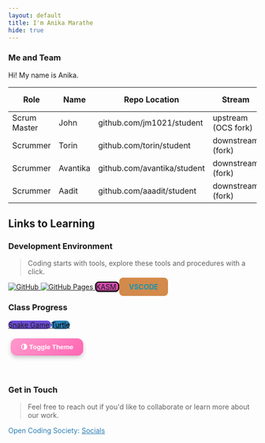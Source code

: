 ```yaml
---
layout: default
title: I'm Anika Marathe
hide: true
---
```


### Me and Team

Hi! My name is Anika.

| Role | Name | Repo Location | Stream | Repo Name |
|---|---|---|---|---|
| Scrum Master | John | github.com/jm1021/student | upstream (OCS fork) | |
| Scrummer | Torin | github.com/torin/student | downstream (fork) | |
| Scrummer | Avantika | github.com/avantika/student | downstream (fork) | |
| Scrummer | Aadit | github.com/aaadit/student | downstream (fork) | |

## Links to Learning

### Development Environment

> Coding starts with tools, explore these tools and procedures with a click.

<a href="https://github.com/Open-Coding-Society/student">
    <img src="https://img.shields.io/badge/GitHub-181717?logo=github&logoColor=white" alt="GitHub">
</a>
<a href="https://open-coding-society.github.io/student">
    <img src="https://img.shields.io/badge/GitHub%20Pages-327FC7?logo=github&logoColor=white" alt="GitHub Pages">
</a>
<a href="https://kasm.opencodingsociety.com/"
   class="button small"
   style="background-color: #d34bafff; border: 2px solid black; border-radius: 8px;">
    KASM
</a>

<a href="https://vscode.dev/" class="button small" style="background-color: #d38a4bff; padding: 10px 20px; border-radius: 8px; text-decoration: none; transition: all 0.3s ease;">
    <span style="color: #1295b3ff; font-weight: bold;">VSCODE</span>
</a>

<style>
/* ------------------- LIGHT MODE STYLES (DEFAULT) ------------------- */
body.light-mode {
    background: linear-gradient(to bottom right, #ffd6e8, #ffe6f0);
    font-family: 'Comic Sans MS', cursive, sans-serif;
    color: #660033; /* default text color */
    background-image: url("images/cloud.jpg"); /* cloudy day */
    background-repeat: no-repeat;
    background-size: cover;
    background-position: center center;
    background-attachment: fixed;
    transition: background-color 0.5s, color 0.5s; /* Smooth transition */
}

/* Light mode specific text and link colors */
.light-mode h3 {
    color: #ff3399;
    text-shadow: 1px 1px 2px #ffa3c6;
}

.light-mode a {
    color: #cc0066;
    text-decoration: none;
}

.light-mode a:hover {
    color: #ff3399;
    text-decoration: underline;
}

.light-mode table {
    background-color: #ffd6e8;
    color: #660033; /* Text color inside table */
    border-radius: 12px;
    padding: 10px;
    box-shadow: 0 4px 8px rgba(255, 102, 179, 0.4);
}

.light-mode th, .light-mode td {
    color: #660033;
}


/* ------------------- DARK MODE STYLES ------------------- */
body.dark-mode {
    background-color: #121212; /* A dark, not quite black, background */
    font-family: 'Comic Sans MS', cursive, sans-serif;
    color: #e0e0e0; /* A soft white for text */
    background-image: none; /* No wallpaper in dark mode */
    transition: background-color 0.5s, color 0.5s; /* Smooth transition */
}

/* Dark mode specific text and link colors */
.dark-mode h3 {
    color: #bb86fc; /* A nice pastel purple for dark mode headers */
    text-shadow: none;
}

.dark-mode a {
    color: #03dac6; /* A bright teal for links */
    text-decoration: none;
}

.dark-mode a:hover {
    color: #3700b3;
    text-decoration: underline;
}

.dark-mode table {
    background-color: #1e1e1e; /* Darker background for table */
    color: #e0e0e0; /* Text color inside table */
    border: 1px solid #bb86fc;
    border-radius: 12px;
    padding: 10px;
    box-shadow: none;
}

.dark-mode th, .dark-mode td {
    color: #e0e0e0;
}


/* ------------------- SHARED STYLES (FOR BOTH MODES) ------------------- */
.button.small {
    border-radius: 12px;
    transition: all 0.4s ease;
}

.button.small:hover {
    transform: scale(1.08) rotate(1deg);
    box-shadow: 0 0 12px #ff99cc, 0 0 20px #ffb3d9;
}

.theme-btn {
    background: linear-gradient(135deg, #ff99cc, #ff66b3);
    color: #fff;
    font-weight: bold;
    border: none;
    border-radius: 12px;
    padding: 10px 20px;
    margin: 5px;
    cursor: pointer;
    box-shadow: 0 4px 8px rgba(0,0,0,0.2);
}

.theme-btn:hover {
    transform: scale(1.08) rotate(-2deg);
    box-shadow: 0px 0px 12px #ff99cc, 0px 0px 20px #ff66b3;
}
</style>

### Class Progress

<a href="{{site.baseurl}}/snake" class="button small" style="background-color: #6b4bd3ff">
    Snake Game
</a>

<a href="{{site.baseurl}}/turtle" class="button small" style="background-color: #2A7DB1">
    <span style="color: #000000">Turtle</span>
</a>

<button onclick="toggleTheme()" class="theme-btn">🌗 Toggle Theme</button>

<br>

<!-- Contact Section -->
### Get in Touch

> Feel free to reach out if you'd like to collaborate or learn more about our work.

<p style="color: #2A7DB1;">Open Coding Society: <a href="https://opencodingsociety.com" style="color: #2A7DB1; text-decoration: underline;">Socials</a></p>

<!-- ======================= JAVASCRIPT FOR THEME TOGGLE ======================= -->
<script>
    // Function to toggle between light and dark mode
    function toggleTheme() {
        const body = document.body;
        // Check if dark mode is currently active
        const isDarkMode = body.classList.contains('dark-mode');
        // Toggle the class and save the preference
        if (isDarkMode) {
            body.classList.replace('dark-mode', 'light-mode');
            localStorage.setItem('theme', 'light-mode');
        } else {
            body.classList.replace('light-mode', 'dark-mode');
            localStorage.setItem('theme', 'dark-mode');
        }
    }

    // Function to apply the saved theme on page load
    (function () {
        const savedTheme = localStorage.getItem('theme') || 'light-mode'; // Default to light mode
        document.body.classList.add(savedTheme);
    })();
</script>